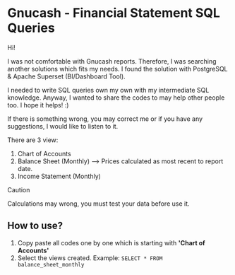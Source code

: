 # Gnucash - Financial Statement SQL Queries

Hi!

I was not comfortable with Gnucash reports. Therefore, I was searching another solutions which fits my needs. I found the solution with PostgreSQL & Apache Superset (BI/Dashboard Tool).

I needed to write SQL queries own my own with my intermediate SQL knowledge. Anyway, I wanted to share the codes to may help other people too. I hope it helps! :)

If there is something wrong, you may correct me or if you have any suggestions, I would like to listen to it.

There are 3 view:

1. Chart of Accounts
2. Balance Sheet (Monthly) --> Prices calculated as most recent to report date.
3. Income Statement (Monthly)

> [!CAUTION]
> Calculations may wrong, you must test your data before use it.


## How to use?

1. Copy paste all codes one by one which is starting with **'Chart of Accounts'**
2. Select the views created. Example: ``` SELECT * FROM balance_sheet_monthly ```
